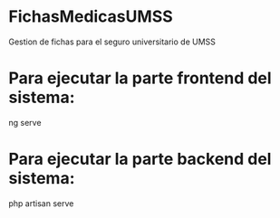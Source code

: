 # FichasMedicasUMSS
Gestion de fichas para el seguro universitario de UMSS
# Para ejecutar la parte frontend del sistema:
ng serve
# Para ejecutar la parte backend del sistema:
php artisan serve

